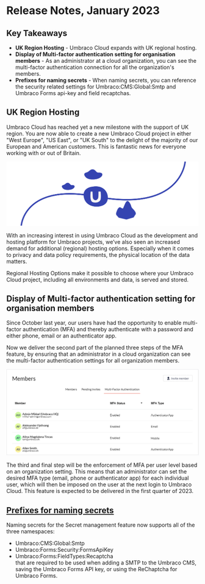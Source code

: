 # Release Notes, January 2023

## Key Takeaways

* **UK Region Hosting** - Umbraco Cloud expands with UK regional hosting.
* **Display of Multi-factor authentication setting for organisation members** - As an administrator at a cloud organization, you can see the multi-factor authentication connection for all the organization's members.
* **Prefixes for naming secrets** - When naming secrets, you can reference the security related settings for Umbraco:CMS:Global:Smtp and Umbraco Forms api-key and field recaptchas.

## UK Region Hosting

Umbraco Cloud has reached yet a new milestone with the support of UK region. You are now able to create a new Umbraco Cloud project in either "West Europe", "US East", or "UK South" to the delight of the majority of our European and American customers. This is fantastic news for everyone working with or out of Britain.

![Cloud-artboard](images/umbraco-cloud-update-artboard-1-2x.png)

With an increasing interest in using Umbraco Cloud as the development and hosting platform for Umbraco projects, we’ve also seen an increased demand for additional (regional) hosting options. Especially when it comes to privacy and data policy requirements, the physical location of the data matters.

Regional Hosting Options make it possible to choose where your Umbraco Cloud project, including all environments and data, is served and stored.

## Display of Multi-factor authentication setting for organisation members

Since October last year, our users have had the opportunity to enable multi-factor authentication (MFA) and thereby authenticate with a password and either phone, email or an authenticator app.

Now we deliver the second part of the planned three steps of the MFA feature, by ensuring that an administrator in a cloud organization can see the multi-factor authentication settings for all organization members.

![OrgMfaDisplay](images/OrgMfaDisplay2.png)

The third and final step will be the enforcement of MFA per user level based on an organization setting. This means that an administrator can set the desired MFA type (email, phone or authenticator app) for each individual user, which will then be imposed on the user at the next login to Umbraco Cloud. This feature is expected to be delivered in the first quarter of 2023.

## [Prefixes for naming secrets](https://docs.umbraco.com/umbraco-cloud/set-up/project-settings/secrets-management)

Naming secrets for the Secret management feature now supports all of the three namespaces:
- Umbraco:CMS:Global:Smtp
- Umbraco:Forms:Security:FormsApiKey
- Umbraco:Forms:FieldTypes:Recaptcha  
that are required to be used when adding a SMTP to the Umbraco CMS, saving the Umbraco Forms API key, or using the ReChaptcha for Umbraco Forms.
